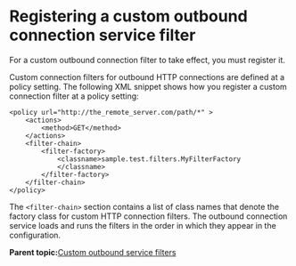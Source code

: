 # Registering a custom outbound connection service filter 

For a custom outbound connection filter to take effect, you must register it.

Custom connection filters for outbound HTTP connections are defined at a policy setting. The following XML snippet shows how you register a custom connection filter at a policy setting:

```
<policy url="http://the_remote_server.com/path/*" >
    <actions>
        <method>GET</method>
    </actions>
    <filter-chain>
        <filter-factory>                  
            <classname>sample.test.filters.MyFilterFactory
            </classname>
        </filter-factory>
    </filter-chain>
</policy>
```

The `<filter-chain>` section contains a list of class names that denote the factory class for custom HTTP connection filters. The outbound connection service loads and runs the filters in the order in which they appear in the configuration.

**Parent topic:**[Custom outbound service filters ](../dev-portlet/outbhttp_cust_srvc_filtrs.md)

